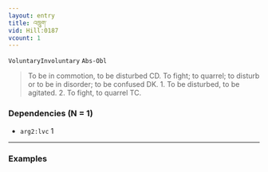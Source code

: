 ```yaml
---
layout: entry
title: འཁྲུག་
vid: Hill:0187
vcount: 1
---
```

`VoluntaryInvoluntary` `Abs-Obl`
> To be in commotion, to be disturbed CD\.
 To fight; to quarrel; to disturb or to be in disorder; to be confused DK\.
 1\.
 To be disturbed, to be agitated\.
 2\.
 To fight, to quarrel TC\.

### Dependencies (N = 1)
* `arg2:lvc` 1

---

### Examples



